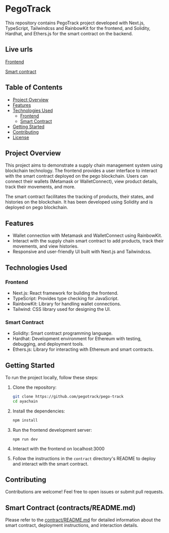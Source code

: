 # PegoTrack

This repository contains PegoTrack project developed with Next.js, TypeScript, Tailwindcss and RainbowKit for the frontend, and Solidity, Hardhat, and Ethers.js for the smart contract on the backend.

## Live urls

[Frontend](https://pegotrack.vercel.app)

[Smart contract](https://scan.pego.network/address/)

## Table of Contents

- [Project Overview](#project-overview)
- [Features](#features)
- [Technologies Used](#technologies-used)
  - [Frontend](#frontend)
  - [Smart Contract](#smart-contract)
- [Getting Started](#getting-started)
- [Contributing](#contributing)
- [License](#license)

## Project Overview

This project aims to demonstrate a supply chain management system using blockchain technology. The frontend provides a user interface to interact with the smart contract deployed on the pego blockchain. Users can connect their wallets (Metamask or WalletConnect), view product details, track their movements, and more.

The smart contract facilitates the tracking of products, their states, and histories on the blockchain. It has been developed using Solidity and is deployed on pego blockchain.

## Features

- Wallet connection with Metamask and WalletConnect using RainbowKit.
- Interact with the supply chain smart contract to add products, track their movements, and view histories.
- Responsive and user-friendly UI built with Next.js and Tailwindcss.

## Technologies Used

### Frontend

- Next.js: React framework for building the frontend.
- TypeScript: Provides type checking for JavaScript.
- RainbowKit: Library for handling wallet connections.
- Tailwind: CSS library used for designing the UI.

### Smart Contract

- Solidity: Smart contract programming language.
- Hardhat: Development environment for Ethereum with testing, debugging, and deployment tools.
- Ethers.js: Library for interacting with Ethereum and smart contracts.

## Getting Started

To run the project locally, follow these steps:

1. Clone the repository:

   ```bash
   git clone https://github.com/pegotrack/pego-track
   cd ayachain
   ```

2. Install the dependencies:

   ```bash
   npm install
   ```

3. Run the frontend development server:

   ```
   npm run dev
   ```

4. Interact with the frontend on localhost:3000

5. Follow the instructions in the `contract` directory's README to deploy and interact with the smart contract.

## Contributing

Contributions are welcome! Feel free to open issues or submit pull requests.

## Smart Contract (contracts/README.md)

Please refer to the [contract/README.md](contract/README.md) for detailed information about the smart contract, deployment instructions, and interaction details.
